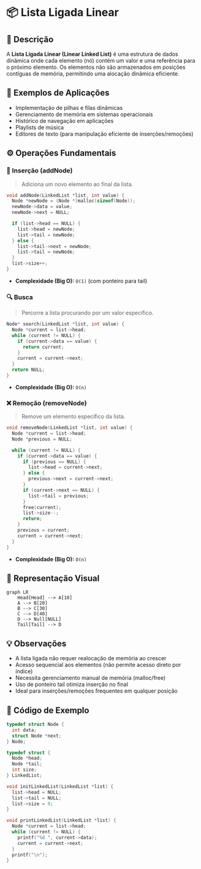 # 📦 Lista Ligada Linear

## 📝 Descrição

A **Lista Ligada Linear (Linear Linked List)** é uma estrutura de dados dinâmica onde cada elemento (nó) contém um valor e uma referência para o próximo elemento. Os elementos não são armazenados em posições contíguas de memória, permitindo uma alocação dinâmica eficiente.

## 📍 Exemplos de Aplicações

- Implementação de pilhas e filas dinâmicas
- Gerenciamento de memória em sistemas operacionais
- Histórico de navegação em aplicações
- Playlists de música
- Editores de texto (para manipulação eficiente de inserções/remoções)

## ⚙️ Operações Fundamentais

### 🔼 Inserção (addNode)

> Adiciona um novo elemento ao final da lista.

```c
void addNode(LinkedList *list, int value) {
  Node *newNode = (Node *)malloc(sizeof(Node));
  newNode->data = value;
  newNode->next = NULL;

  if (list->head == NULL) {
    list->head = newNode;
    list->tail = newNode;
  } else {
    list->tail->next = newNode;
    list->tail = newNode;
  }
  list->size++;
}
```

* **Complexidade (Big O):** `O(1)` (com ponteiro para tail)

### 🔍 Busca

> Percorre a lista procurando por um valor específico.

```c
Node* search(LinkedList *list, int value) {
  Node *current = list->head;
  while (current != NULL) {
    if (current->data == value) {
      return current;
    }
    current = current->next;
  }
  return NULL;
}
```

* **Complexidade (Big O):** `O(n)`

### ❌ Remoção (removeNode)

> Remove um elemento específico da lista.

```c
void removeNode(LinkedList *list, int value) {
  Node *current = list->head;
  Node *previous = NULL;

  while (current != NULL) {
    if (current->data == value) {
      if (previous == NULL) {
        list->head = current->next;
      } else {
        previous->next = current->next;
      }
      if (current->next == NULL) {
        list->tail = previous;
      }
      free(current);
      list->size--;
      return;
    }
    previous = current;
    current = current->next;
  }
}
```

* **Complexidade (Big O):** `O(n)`

## 🧠 Representação Visual

```mermaid
graph LR
    Head[Head] --> A[10]
    A --> B[20]
    B --> C[30]
    C --> D[40]
    D --> Null[NULL]
    Tail[Tail] --> D
```

## 💡 Observações

* A lista ligada não requer realocação de memória ao crescer
* Acesso sequencial aos elementos (não permite acesso direto por índice)
* Necessita gerenciamento manual de memória (malloc/free)
* Uso de ponteiro tail otimiza inserção no final
* Ideal para inserções/remoções frequentes em qualquer posição

## 📎 Código de Exemplo

```c
typedef struct Node {
  int data;
  struct Node *next;
} Node;

typedef struct {
  Node *head;
  Node *tail;
  int size;
} LinkedList;

void initLinkedList(LinkedList *list) {
  list->head = NULL;
  list->tail = NULL;
  list->size = 0;
}

void printLinkedList(LinkedList *list) {
  Node *current = list->head;
  while (current != NULL) {
    printf("%d ", current->data);
    current = current->next;
  }
  printf("\n");
}
```

